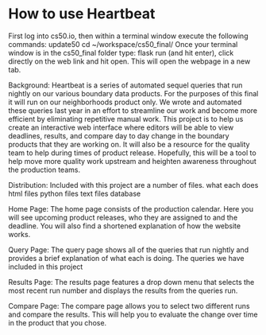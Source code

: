 # How to use Heartbeat
First log into cs50.io, then within a terminal window execute the following commands:
update50
cd ~/workspace/cs50_final/
Once your terminal window is in the cs50_final folder type: flask run (and hit enter), click directly on the web link and hit open. This will open the webpage in a new tab.

Background:
Heartbeat is a series of automated sequel queries that run nightly on our various boundary data products. For the purposes of this final it will run on our neighborhoods product only.
We wrote and automated these queries last year in an effort to streamline our work and become more efficient by eliminating repetitive manual work. This project is to help us create an
interactive web interface where editors will be able to view deadlines, results, and compare day to day change in the boundary products that they are working on. It will also be a resource
for the quality team to help during times of product release. Hopefully, this will be a tool to help move more quality work upstream and heighten awareness throughout the production teams.

Distribution:
Included with this project are a number of files.
what each does
html files
python files
text files
database

Home Page:
The home page consists of the production calendar. Here you will see upcoming product releases, who they are assigned to and the deadline. You will also find a shortened explanation of how the website works.

Query Page:
The query page shows all of the queries that run nightly and provides a brief explanation of what each is doing. The queries we have included in this project

Results Page:
The results page features a drop down menu that selects the most recent run number and displays the results from the queries run.

Compare Page:
The compare page allows you to select two different runs and compare the results. This will help you to evaluate the change over time in the product that you chose.
